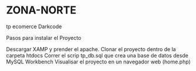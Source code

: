 # ZONA-NORTE
tp ecomerce Darkcode

Pasos para instalar el Proyecto

Descargar XAMP y prender el apache.
Clonar el proyecto dentro de la carpeta htdocs
Correr el scrip tp_db.sql que crea una base de datos desde MySQL Workbench
Visualisar el proyecto en un navegador web (home.php)

